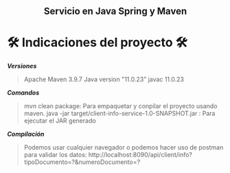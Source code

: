 <h2 align="center">
  Servicio en Java Spring y Maven
</h2>

# 🛠️ Indicaciones del proyecto 🛠️ 
***Versiones***
> Apache Maven 3.9.7
> Java version "11.0.23"
> javac 11.0.23

***Comandos***
> mvn clean package: Para empaquetar y conpilar el proyecto usando maven.
> java -jar target/client-info-service-1.0-SNAPSHOT.jar : Para ejecutar el JAR generado

***Compilación***
> Podemos usar cualquier navegador o podemos hacer uso de postman para validar los datos: http://localhost:8090/api/client/info?tipoDocumento=?&numeroDocumento=?
